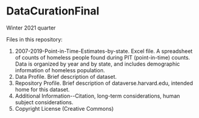 # DataCurationFinal
Winter 2021 quarter

Files in this repository:
1. 2007-2019-Point-in-Time-Estimates-by-state. Excel file. A spreadsheet of counts of homeless people found during PIT (point-in-time) counts. Data is organized by year and by state, and includes demographic information of homeless population.
2. Data Profile. Brief description of dataset.
3. Repository Profile. Brief description of dataverse.harvard.edu, intended home for this dataset.
4. Additional Information--Citation, long-term considerations, human subject considerations.
5. Copyright License (Creative Commons)
